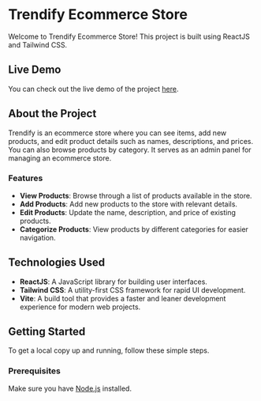 # Trendify Ecommerce Store

Welcome to Trendify Ecommerce Store! This project is built using ReactJS and Tailwind CSS.

## Live Demo

You can check out the live demo of the project [here](https://trendify-ecommerce-store.netlify.app/).

## About the Project

Trendify is an ecommerce store where you can see items, add new products, and edit product details such as names, descriptions, and prices. You can also browse products by category. It serves as an admin panel for managing an ecommerce store.

### Features

- **View Products**: Browse through a list of products available in the store.
- **Add Products**: Add new products to the store with relevant details.
- **Edit Products**: Update the name, description, and price of existing products.
- **Categorize Products**: View products by different categories for easier navigation.

## Technologies Used

- **ReactJS**: A JavaScript library for building user interfaces.
- **Tailwind CSS**: A utility-first CSS framework for rapid UI development.
- **Vite**: A build tool that provides a faster and leaner development experience for modern web projects.

## Getting Started

To get a local copy up and running, follow these simple steps.

### Prerequisites

Make sure you have [Node.js](https://nodejs.org/) installed.
